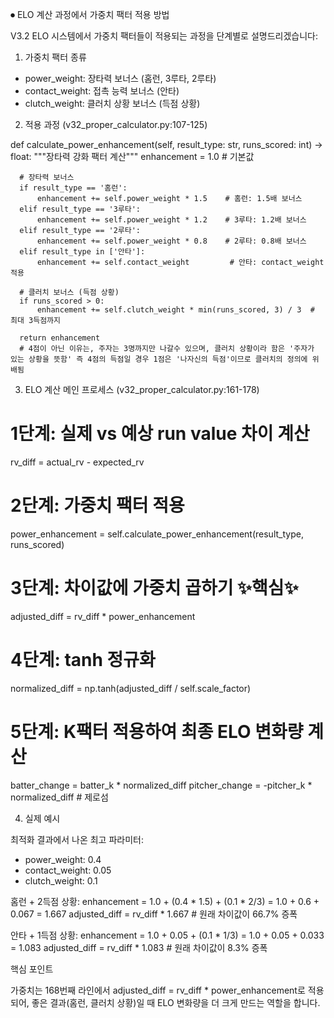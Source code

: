 ⏺ ELO 계산 과정에서 가중치 팩터 적용 방법

  V3.2 ELO 시스템에서 가중치 팩터들이 적용되는 과정을 단계별로 설명드리겠습니다:

  1. 가중치 팩터 종류

  - power_weight: 장타력 보너스 (홈런, 3루타, 2루타)
  - contact_weight: 접촉 능력 보너스 (안타)
  - clutch_weight: 클러치 상황 보너스 (득점 상황)

  2. 적용 과정 (v32_proper_calculator.py:107-125)

  def calculate_power_enhancement(self, result_type: str, runs_scored: int) -> float:
      """장타력 강화 팩터 계산"""
      enhancement = 1.0  # 기본값

      # 장타력 보너스
      if result_type == '홈런':
          enhancement += self.power_weight * 1.5    # 홈런: 1.5배 보너스
      elif result_type == '3루타':
          enhancement += self.power_weight * 1.2    # 3루타: 1.2배 보너스
      elif result_type == '2루타':
          enhancement += self.power_weight * 0.8    # 2루타: 0.8배 보너스
      elif result_type in ['안타']:
          enhancement += self.contact_weight         # 안타: contact_weight 적용

      # 클러치 보너스 (득점 상황)
      if runs_scored > 0:
          enhancement += self.clutch_weight * min(runs_scored, 3) / 3  # 최대 3득점까지
          
      return enhancement
      # 4점이 아닌 이유는, 주자는 3명까지만 나갈수 있으며, 클러치 상황이라 함은 '주자가 있는 상황을 뜻함' 즉 4점의 득점일 경우 1점은 '나자신의 득점'이므로 클러치의 정의에 위배됨 
  3. ELO 계산 메인 프로세스 (v32_proper_calculator.py:161-178)

  # 1단계: 실제 vs 예상 run value 차이 계산
  rv_diff = actual_rv - expected_rv

  # 2단계: 가중치 팩터 적용
  power_enhancement = self.calculate_power_enhancement(result_type, runs_scored)

  # 3단계: 차이값에 가중치 곱하기 ✨핵심✨
  adjusted_diff = rv_diff * power_enhancement

  # 4단계: tanh 정규화
  normalized_diff = np.tanh(adjusted_diff / self.scale_factor)

  # 5단계: K팩터 적용하여 최종 ELO 변화량 계산
  batter_change = batter_k * normalized_diff
  pitcher_change = -pitcher_k * normalized_diff  # 제로섬

  4. 실제 예시

  최적화 결과에서 나온 최고 파라미터:
  - power_weight: 0.4
  - contact_weight: 0.05
  - clutch_weight: 0.1

  홈런 + 2득점 상황:
  enhancement = 1.0 + (0.4 * 1.5) + (0.1 * 2/3) = 1.0 + 0.6 + 0.067 = 1.667
  adjusted_diff = rv_diff * 1.667  # 원래 차이값이 66.7% 증폭

  안타 + 1득점 상황:
  enhancement = 1.0 + 0.05 + (0.1 * 1/3) = 1.0 + 0.05 + 0.033 = 1.083
  adjusted_diff = rv_diff * 1.083  # 원래 차이값이 8.3% 증폭

  핵심 포인트

  가중치는 168번째 라인에서 adjusted_diff = rv_diff * power_enhancement로 적용되어, 좋은 결과(홈런, 클러치 상황)일 때 ELO 변화량을 더
  크게 만드는 역할을 합니다.
